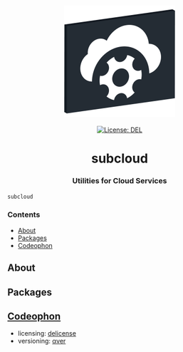 <p align="center">
    <img src="https://raw.githubusercontent.com/plurid/subcloud/master/about/identity/subcloud-logo.png" height="250px">
    <br />
    <br />
    <a target="_blank" href="https://github.com/plurid/subcloud/blob/master/LICENSE">
        <img src="https://img.shields.io/badge/license-DEL-blue.svg?colorB=1380C3&style=for-the-badge" alt="License: DEL">
    </a>
</p>



<h1 align="center">
    subcloud
</h1>


<h3 align="center">
    Utilities for Cloud Services
</h3>



`subcloud`



### Contents

+ [About](#about)
+ [Packages](#packages)
+ [Codeophon](#codeophon)



## About




## Packages




## [Codeophon](https://github.com/ly3xqhl8g9/codeophon)

+ licensing: [delicense](https://github.com/ly3xqhl8g9/delicense)
+ versioning: [αver](https://github.com/ly3xqhl8g9/alpha-versioning)
